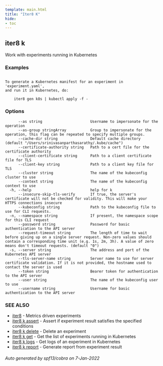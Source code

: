 ```yaml
---
template: main.html
title: "Iter8 K"
hide:
- toc
---
```


## iter8 k

Work with experiments running in Kubernetes

### Examples

```

To generate a Kubernetes manifest for an experiment in 'experiment.yaml',
and run it in Kubernetes, do:

	iter8 gen k8s | kubectl apply -f -

```

### Options

```
      --as string                      Username to impersonate for the operation
      --as-group stringArray           Group to impersonate for the operation, this flag can be repeated to specify multiple groups.
      --cache-dir string               Default cache directory (default "/Users/srinivasanparthasarathy/.kube/cache")
      --certificate-authority string   Path to a cert file for the certificate authority
      --client-certificate string      Path to a client certificate file for TLS
      --client-key string              Path to a client key file for TLS
      --cluster string                 The name of the kubeconfig cluster to use
      --context string                 The name of the kubeconfig context to use
  -h, --help                           help for k
      --insecure-skip-tls-verify       If true, the server's certificate will not be checked for validity. This will make your HTTPS connections insecure
      --kubeconfig string              Path to the kubeconfig file to use for CLI requests.
  -n, --namespace string               If present, the namespace scope for this CLI request
      --password string                Password for basic authentication to the API server
      --request-timeout string         The length of time to wait before giving up on a single server request. Non-zero values should contain a corresponding time unit (e.g. 1s, 2m, 3h). A value of zero means don't timeout requests. (default "0")
  -s, --server string                  The address and port of the Kubernetes API server
      --tls-server-name string         Server name to use for server certificate validation. If it is not provided, the hostname used to contact the server is used
      --token string                   Bearer token for authentication to the API server
      --user string                    The name of the kubeconfig user to use
      --username string                Username for basic authentication to the API server
```

### SEE ALSO

* [iter8](iter8.md)	 - Metrics driven experiments
* [iter8 k assert](iter8_k_assert.md)	 - Assert if experiment result satisfies the specified conditions
* [iter8 k delete](iter8_k_delete.md)	 - Delete an experiment
* [iter8 k get](iter8_k_get.md)	 - Get the list of experiments running in Kubernetes
* [iter8 k logs](iter8_k_logs.md)	 - Get logs of an experiment in Kubernetes
* [iter8 k report](iter8_k_report.md)	 - Generate report from experiment result

###### Auto generated by spf13/cobra on 7-Jan-2022
